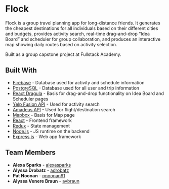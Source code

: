 # Flock

Flock is a group travel planning app for long-distance friends. It generates the cheapest destinations for all individuals based on their different cities and budgets, provides activity search, real-time drag-and-drop “Idea Board” and scheduler for group collaboration, and produces an interactive map showing daily routes based on activity selection.

Built as a group capstone project at Fullstack Academy.


## Built With

* [Firebase](https://firebase.google.com/) - Database used for activity and schedule information
* [PostgreSQL](https://www.postgresql.org/) - Database used for all user and trip information
* [React Dragula](https://github.com/bevacqua/react-dragula) - Basis for drag-and-drop functionality on Idea Board and Scheduler pages
* [Yelp Fusion API](https://www.yelp.com/developers/documentation/v3) - Used for activity search
* [Amadeus API](https://sandbox.amadeus.com/api-catalog) - Used for flight/destination search
* [Mapbox](https://www.mapbox.com/) - Basis for Map page
* [React](https://reactjs.org/) - Frontend framework
* [Redux](https://redux.js.org/) - State management
* [Node.js](https://nodejs.org/en/) - JS runtime on the backend
* [Express.js](https://expressjs.com/) - Web app framework


## Team Members

* **Alexa Sparks** - [alexasparks](https://github.com/alexasparks)
* **Alyssa Drobatz** - [adrobatz](https://github.com/adrobatz)
* **Pat Noonan** - [pnoonan91](https://github.com/pnoonan91)
* **Alyssa Venere Braun** - [avbraun](https://github.com/avbraun)

